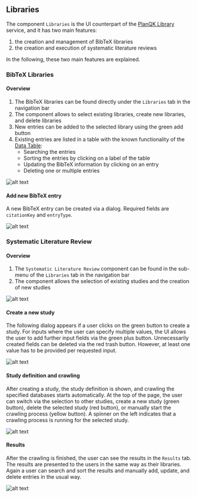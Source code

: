 ## Libraries

The component `Libraries` is the UI counterpart of the [PlanQK Library](https://github.com/UST-QuAntiL/PlanQK-Library) service, and it has two main features:
    
1. the creation and management of BibTeX libraries
2. the creation and execution of systematic literature reviews

In the following, these two main features are explained.

### BibTeX Libraries

#### Overview
1. The BibTeX libraries can be found directly under the `Libraries` tab in the navigation bar
2. The component allows to select existing libraries, create new libraries, and delete libraries
3. New entries can be added to the selected library using the green add button
4. Existing entries are listed in a table with the known functionality of the [Data Table](./overview.md#data-table):
    * Searching the entries 
    * Sorting the entries by clicking on a label of the table
    * Updating the BibTeX information by clicking on an entry
    * Deleting one or multiple entries

![alt text](../images/libraries/overview_library_ui.png "Overview Libraries")

#### Add new BibTeX entry
A new BibTeX entry can be created via a dialog.
Required fields are `citationKey` and `entryType`.

![alt text](../images/libraries/add_new_bibentry.png "Add new bibTeX entry")

### Systematic Literature Review

#### Overview
1. The `Systematic Literature Review` component can be found in the sub-menu of the `Libraries` tab in the navigation bar
2. The component allows the selection of existing studies and the creation of new studies

![alt text](../images/libraries/overview_slr.png "Overview SLR")

#### Create a new study

The following dialog appears if a user clicks on the green button to create a study.
For inputs where the user can specify multiple values, the UI allows the user to add further input fields via the green plus button.
Unnecessarily created fields can be deleted via the red trash button.
However, at least one value has to be provided per requested input.

![alt text](../images/libraries/create_study.png "Create a new study")


#### Study definition and crawling

After creating a study, the study definition is shown, and crawling the specified databases starts automatically.
At the top of the page, the user can switch via the selection to other studies, create a new study (green button), delete the selected study (red button), or manually start the crawling process (yellow button).
A spinner on the left indicates that a crawling process is running for the selected study.

![alt text](../images/libraries/study_definiton.png "Study definition")

#### Results
After the crawling is finished, the user can see the results in the `Results` tab.
The results are presented to the users in the same way as their libraries.
Again a user can search and sort the results and manually add, update, and delete entries in the usual way.

![alt text](../images/libraries/study_results.png "Study results")



